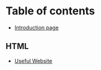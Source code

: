 # Table of contents

* [Introduction page](README.md)

## HTML

* [Useful Website](html/useful-website.md)

